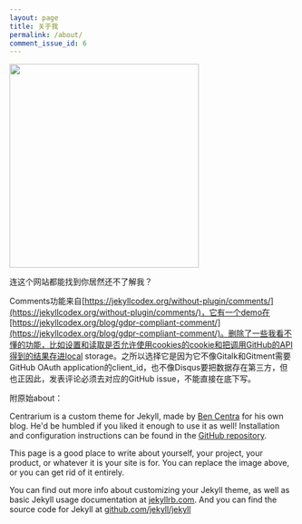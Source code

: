 ```yaml
---
layout: page
title: 关于我
permalink: /about/
comment_issue_id: 6
---
```


<img src="{{ site.baseurl }}/assets/-741b8a59a3ab442b.jpg" style="width: 334px;height: 359px;" />

连这个网站都能找到你居然还不了解我？

Comments功能来自[https://jekyllcodex.org/without-plugin/comments/](https://jekyllcodex.org/without-plugin/comments/)，它有一个demo在[https://jekyllcodex.org/blog/gdpr-compliant-comment/](https://jekyllcodex.org/blog/gdpr-compliant-comment/)。删除了一些我看不懂的功能，比如设置和读取是否允许使用cookies的cookie和把调用GitHub的API得到的结果存进local storage。之所以选择它是因为它不像Gitalk和Gitment需要GitHub OAuth application的client_id，也不像Disqus要把数据存在第三方，但也正因此，发表评论必须去对应的GitHub issue，不能直接在底下写。

附原始about：

Centrarium is a custom theme for Jekyll, made by [Ben Centra][bencentra] for his own blog. He'd be humbled if you liked it enough to use it as well! Installation and configuration instructions can be found in the [GitHub repository](https://github.com/bencentra/centrarium).

This page is a good place to write about yourself, your project, your product, or whatever it is your site is for. You can replace the image above, or you can get rid of it entirely. 

You can find out more info about customizing your Jekyll theme, as well as basic Jekyll usage documentation at [jekyllrb.com](http://jekyllrb.com/). And you can find the source code for Jekyll at [github.com/jekyll/jekyll](https://github.com/jekyll/jekyll)

[centrarium]: https://github.com/bencentra/centrarium
[bencentra]: http://bencentra.com
[jekyll]: https://github.com/jekyll/jekyll
